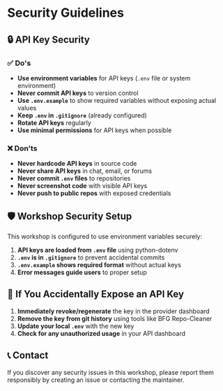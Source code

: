 # Security Guidelines

## 🔒 API Key Security

### ✅ Do's
- **Use environment variables** for API keys (`.env` file or system environment)
- **Never commit API keys** to version control
- **Use `.env.example`** to show required variables without exposing actual values
- **Keep `.env` in `.gitignore`** (already configured)
- **Rotate API keys** regularly
- **Use minimal permissions** for API keys when possible

### ❌ Don'ts
- **Never hardcode API keys** in source code
- **Never share API keys** in chat, email, or forums
- **Never commit `.env` files** to repositories
- **Never screenshot code** with visible API keys
- **Never push to public repos** with exposed credentials

## 🛡️ Workshop Security Setup

This workshop is configured to use environment variables securely:

1. **API keys are loaded from `.env` file** using python-dotenv
2. **`.env` is in `.gitignore`** to prevent accidental commits
3. **`.env.example` shows required format** without actual keys
4. **Error messages guide users** to proper setup

## 🚨 If You Accidentally Expose an API Key

1. **Immediately revoke/regenerate** the key in the provider dashboard
2. **Remove the key from git history** using tools like BFG Repo-Cleaner
3. **Update your local `.env`** with the new key
4. **Check for any unauthorized usage** in your API dashboard

## 📞 Contact

If you discover any security issues in this workshop, please report them responsibly by creating an issue or contacting the maintainer.
